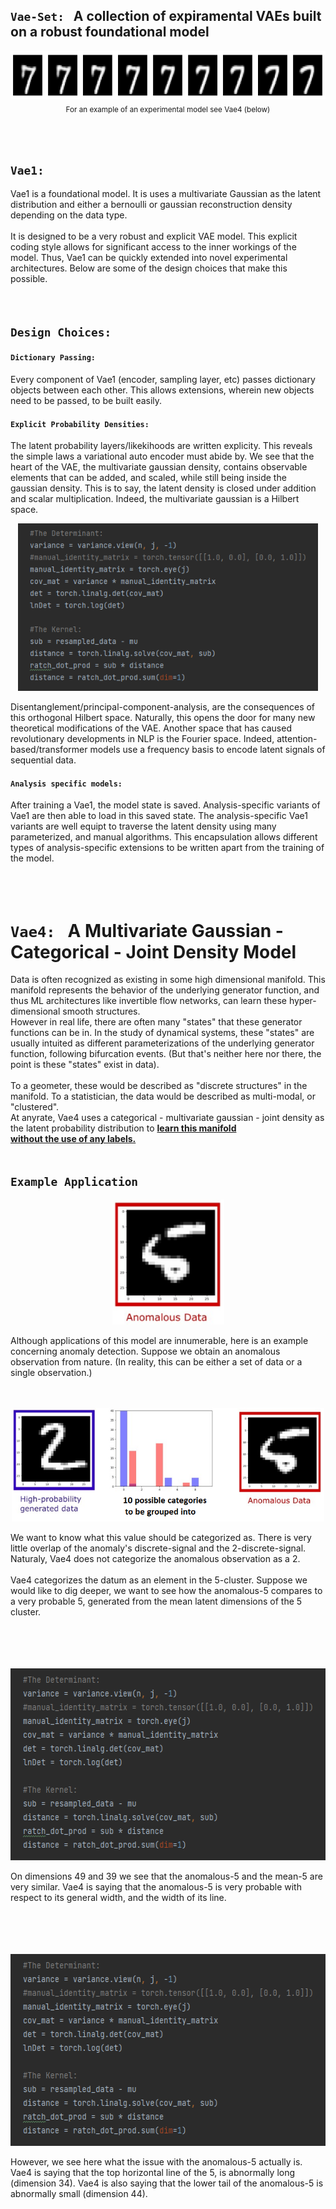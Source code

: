 ## `Vae-Set:` &nbsp; A collection of expiramental VAEs built on a robust foundational model

<p align="center">
  <kbd>
  <img src="https://github.com/SB-27182/Vae_Set/blob/master/readme_images/topOfSeven.jpg" width=700 height=77 />
  </kbd>
  <br>
  <sub>For an example of an experimental model see Vae4 (below)</sub> 
</p>
<br>
<br>


## `Vae1:` &nbsp;
Vae1 is a foundational model. It is uses a multivariate Gaussian as the latent distribution and either a bernoulli or gaussian reconstruction density depending on the data type.
<br>
<br>
It is designed to be a very robust and explicit VAE model. This explicit coding style allows for significant access to the inner workings of the model. Thus, Vae1 can be quickly extended into novel experimental architectures. Below are some of the design choices that make this possible.
<br>
<br>
<br>

## `Design Choices: `


#### `Dictionary Passing:`
Every component of Vae1 (encoder, sampling layer, etc) passes dictionary objects between each other. This allows extensions, wherein new objects need to be passed, to be built easily.
<br>

#### `Explicit Probability Densities:`
The latent probability layers/likekihoods are written explicity. This reveals the simple laws a variational auto encoder must abide by. We see that the heart of the VAE, the multivariate gaussian density, contains observable elements that can be added, and scaled, while still being inside the gaussian density. This is to say, the latent density is closed under addition and scalar multiplication. Indeed, the multivariate gaussian is a Hilbert space.
<p align="center">
  <kbd>
  <img src="https://github.com/SB-27182/Vae_Set/blob/master/readme_images/explicit_probs.png" width=480 height=268 />
  </kbd>
</p>
Disentanglement/principal-component-analysis, are the consequences of this orthogonal Hilbert space. Naturally, this opens the door for many new theoretical modifications of the VAE. Another space that has caused revolutionary developments in NLP is the Fourier space. Indeed, attention-based/transformer models use a frequency basis to encode latent signals of sequential data.
<br>

#### `Analysis specific models:`
After training a Vae1, the model state is saved. Analysis-specific variants of Vae1 are then able to load in this saved state. The analysis-specific Vae1 variants are well equipt to traverse the latent density using many parameterized, and manual algorithms. This encapsulation allows different types of analysis-specific extensions to be written apart from the training of the model.
<br>
<br>
<br>
<br>

# `Vae4:` &nbsp; A Multivariate Gaussian - Categorical - Joint Density Model
Data is often recognized as existing in some high dimensional manifold. This manifold represents the behavior of the underlying generator function, and thus ML architectures like invertible flow networks, can learn these hyper-dimensional smooth structures. <br>
However in real life, there are often many "states" that these generator functions can be in. In the study of dynamical systems, these "states" are usually intuited as different parameterizations of the underlying generator function, following bifurcation events. 
(But that's neither here nor there, the point is these "states" exist in data).
<br>
<br>
To a geometer, these would be described as "discrete structures" in the manifold. To a statistician, the data would be described as multi-modal, or "clustered". <br>At anyrate, Vae4 uses a categorical - multivariate gaussian - joint density as the latent probability distribution to  <ins>**learn this manifold <br>without the use of any labels.**</ins>
<br>
<br>

## `Example Application`
<p align="center">
  <kbd>
  <img src="https://github.com/SB-27182/Vae_Set/blob/master/readme_images/anomalous1.png" width=179 height=200 />
  </kbd>
</p>
Although applications of this model are innumerable, here is an example concerning anomaly detection.
Suppose we obtain an anomalous observation from nature. (In reality, this can be either a set of data or a single observation.)
<br>
<br>
<br>
<p align="center">
  <kbd>
  <img src="https://github.com/SB-27182/Vae_Set/blob/master/readme_images/categorical1.png" width=500 height=182 />
  </kbd>
</p>
We want to know what this value should be categorized as. There is very little overlap of the anomaly's discrete-signal and the 2-discrete-signal. Naturaly, Vae4 does not categorize the anomalous observation as a 2. 
<br>
<br>
Vae4 categorizes the datum as an element in the 5-cluster. Suppose we would like to dig deeper, we want to see how the anomalous-5 compares to a very probable 5, generated from the mean latent dimensions of the 5 cluster.
<br>
<br>
<br>
<br>
<br>
<p align="center">
  <kbd>
  <img src="https://github.com/SB-27182/Vae_Set/blob/master/readme_images/explicit_probs.png" width=550 height=307 />
  </kbd>
</p>
On dimensions 49 and 39 we see that the anomalous-5 and the mean-5 are very similar. Vae4 is saying that the anomalous-5 is very probable with respect to its general width, and the width of its line.
<br>
<br>
<br>
<br>
<br>
<p align="center">
  <kbd>
  <img src="https://github.com/SB-27182/Vae_Set/blob/master/readme_images/explicit_probs.png" width=550 height=307 />
  </kbd>
</p>
However, we see here what the issue with the anomalous-5 actually is. Vae4 is saying that the top horizontal line of the 5, is abnormally long (dimension 34). Vae4 is also saying that the lower tail of the anomalous-5 is abnormally small (dimension 44).
